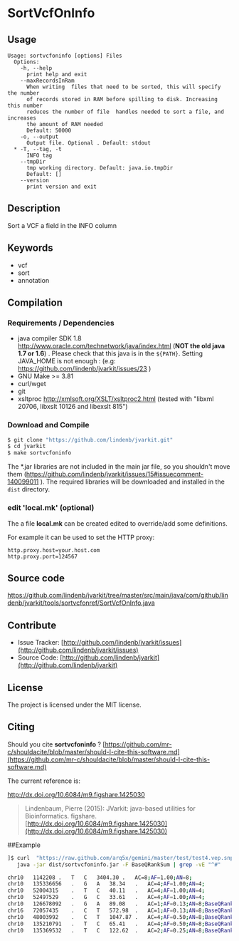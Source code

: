 # SortVcfOnInfo


## Usage

```
Usage: sortvcfoninfo [options] Files
  Options:
    -h, --help
      print help and exit
    --maxRecordsInRam
      When writing  files that need to be sorted, this will specify the number 
      of records stored in RAM before spilling to disk. Increasing this number 
      reduces the number of file  handles needed to sort a file, and increases 
      the amount of RAM needed
      Default: 50000
    -o, --output
      Output file. Optional . Default: stdout
  * -T, --tag, -t
      INFO tag
    --tmpDir
      tmp working directory. Default: java.io.tmpDir
      Default: []
    --version
      print version and exit

```


## Description

Sort a VCF a field in the INFO column


## Keywords

 * vcf
 * sort
 * annotation


## Compilation

### Requirements / Dependencies

* java compiler SDK 1.8 http://www.oracle.com/technetwork/java/index.html (**NOT the old java 1.7 or 1.6**) . Please check that this java is in the `${PATH}`. Setting JAVA_HOME is not enough : (e.g: https://github.com/lindenb/jvarkit/issues/23 )
* GNU Make >= 3.81
* curl/wget
* git
* xsltproc http://xmlsoft.org/XSLT/xsltproc2.html (tested with "libxml 20706, libxslt 10126 and libexslt 815")


### Download and Compile

```bash
$ git clone "https://github.com/lindenb/jvarkit.git"
$ cd jvarkit
$ make sortvcfoninfo
```

The *.jar libraries are not included in the main jar file, so you shouldn't move them (https://github.com/lindenb/jvarkit/issues/15#issuecomment-140099011 ).
The required libraries will be downloaded and installed in the `dist` directory.

### edit 'local.mk' (optional)

The a file **local.mk** can be created edited to override/add some definitions.

For example it can be used to set the HTTP proxy:

```
http.proxy.host=your.host.com
http.proxy.port=124567
```
## Source code 

[https://github.com/lindenb/jvarkit/tree/master/src/main/java/com/github/lindenb/jvarkit/tools/sortvcfonref/SortVcfOnInfo.java
](https://github.com/lindenb/jvarkit/tree/master/src/main/java/com/github/lindenb/jvarkit/tools/sortvcfonref/SortVcfOnInfo.java
)
## Contribute

- Issue Tracker: [http://github.com/lindenb/jvarkit/issues](http://github.com/lindenb/jvarkit/issues)
- Source Code: [http://github.com/lindenb/jvarkit](http://github.com/lindenb/jvarkit)

## License

The project is licensed under the MIT license.

## Citing

Should you cite **sortvcfoninfo** ? [https://github.com/mr-c/shouldacite/blob/master/should-I-cite-this-software.md](https://github.com/mr-c/shouldacite/blob/master/should-I-cite-this-software.md)

The current reference is:

http://dx.doi.org/10.6084/m9.figshare.1425030

> Lindenbaum, Pierre (2015): JVarkit: java-based utilities for Bioinformatics. figshare.
> [http://dx.doi.org/10.6084/m9.figshare.1425030](http://dx.doi.org/10.6084/m9.figshare.1425030)


##Example

```bash
]$ curl  "https://raw.github.com/arq5x/gemini/master/test/test4.vep.snpeff.vcf" |\
   java -jar dist/sortvcfoninfo.jar -F BaseQRankSum | grep -vE "^#" 

chr10	1142208	.	T	C	3404.30	.	AC=8;AF=1.00;AN=8;
chr10	135336656	.	G	A	38.34	.	AC=4;AF=1.00;AN=4;
chr10	52004315	.	T	C	40.11	.	AC=4;AF=1.00;AN=4;
chr10	52497529	.	G	C	33.61	.	AC=4;AF=1.00;AN=4;
chr10	126678092	.	G	A	89.08	.	AC=1;AF=0.13;AN=8;BaseQRankSum=-3.120;
chr16	72057435	.	C	T	572.98	.	AC=1;AF=0.13;AN=8;BaseQRankSum=-2.270;
chr10	48003992	.	C	T	1047.87	.	AC=4;AF=0.50;AN=8;BaseQRankSum=-0.053;
chr10	135210791	.	T	C	65.41	.	AC=4;AF=0.50;AN=8;BaseQRankSum=2.054;
chr10	135369532	.	T	C	122.62	.	AC=2;AF=0.25;AN=8;BaseQRankSum=2.118;
```



